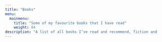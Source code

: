 ```yaml
---
title: "Books"
menu:
  mainmenu:
    title: "Some of my favourite books that I have read"
    weight: 04
description: "A list of all books I’ve read and recommend, fiction and non-fiction."
---
```

